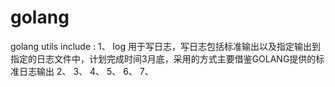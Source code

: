 # golang
golang utils include :
1、 log 用于写日志，写日志包括标准输出以及指定输出到指定的日志文件中，计划完成时间3月底，采用的方式主要借鉴GOLANG提供的标准日志输出
2、
3、
4、
5、
6、
7、

